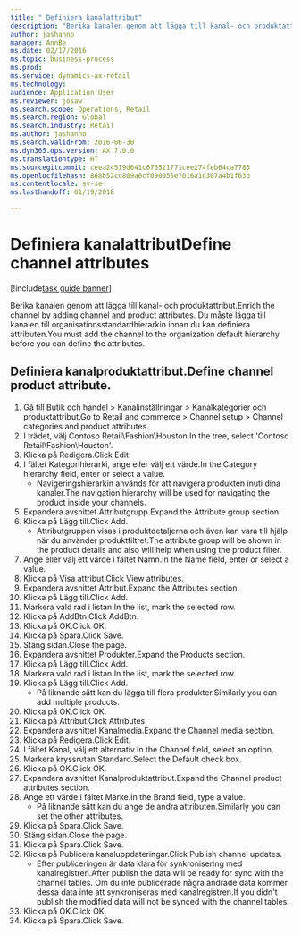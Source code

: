 ```yaml
--- 
title: " Definiera kanalattribut"
description: "Berika kanalen genom att lägga till kanal- och produktattribut."
author: jashanno
manager: AnnBe
ms.date: 02/17/2016
ms.topic: business-process
ms.prod: 
ms.service: dynamics-ax-retail
ms.technology: 
audience: Application User
ms.reviewer: josaw
ms.search.scope: Operations, Retail
ms.search.region: Global
ms.search.industry: Retail
ms.author: jashanno
ms.search.validFrom: 2016-06-30
ms.dyn365.ops.version: AX 7.0.0
ms.translationtype: HT
ms.sourcegitcommit: ceea24519d641c676521771cee274feb64ca7783
ms.openlocfilehash: 868b52cd809a0cf090055e7016a1d307a4b1f63b
ms.contentlocale: sv-se
ms.lasthandoff: 01/19/2018

---
```

# <a name="define-channel-attributes"></a><span data-ttu-id="36949-103"> Definiera kanalattribut</span><span class="sxs-lookup"><span data-stu-id="36949-103">Define channel attributes</span></span>

[!include[task guide banner](../includes/task-guide-banner.md)]

<span data-ttu-id="36949-104">Berika kanalen genom att lägga till kanal- och produktattribut.</span><span class="sxs-lookup"><span data-stu-id="36949-104">Enrich the channel by adding channel and product attributes.</span></span> <span data-ttu-id="36949-105">Du måste lägga till kanalen till organisationsstandardhierarkin innan du kan definiera attributen.</span><span class="sxs-lookup"><span data-stu-id="36949-105">You must add the channel to the organization default hierarchy before you can define the attributes.</span></span>


## <a name="define-channel-product-attribute"></a><span data-ttu-id="36949-106">Definiera kanalproduktattribut.</span><span class="sxs-lookup"><span data-stu-id="36949-106">Define channel product attribute.</span></span>
1. <span data-ttu-id="36949-107">Gå till Butik och handel > Kanalinställningar > Kanalkategorier och produktattribut.</span><span class="sxs-lookup"><span data-stu-id="36949-107">Go to Retail and commerce > Channel setup > Channel categories and product attributes.</span></span>
2. <span data-ttu-id="36949-108">I trädet, välj Contoso Retail\Fashion\Houston.</span><span class="sxs-lookup"><span data-stu-id="36949-108">In the tree, select 'Contoso Retail\Fashion\Houston'.</span></span>
3. <span data-ttu-id="36949-109">Klicka på Redigera.</span><span class="sxs-lookup"><span data-stu-id="36949-109">Click Edit.</span></span>
4. <span data-ttu-id="36949-110">I fältet Kategorihierarki, ange eller välj ett värde.</span><span class="sxs-lookup"><span data-stu-id="36949-110">In the Category hierarchy field, enter or select a value.</span></span>
    * <span data-ttu-id="36949-111">Navigeringshierarkin används för att navigera produkten inuti dina kanaler.</span><span class="sxs-lookup"><span data-stu-id="36949-111">The navigation hierarchy will be used for navigating the product inside your channels.</span></span>  
5. <span data-ttu-id="36949-112">Expandera avsnittet Attributgrupp.</span><span class="sxs-lookup"><span data-stu-id="36949-112">Expand the Attribute group section.</span></span>
6. <span data-ttu-id="36949-113">Klicka på Lägg till.</span><span class="sxs-lookup"><span data-stu-id="36949-113">Click Add.</span></span>
    * <span data-ttu-id="36949-114">Attributgruppen visas i produktdetaljerna och även kan vara till hjälp när du använder produktfiltret.</span><span class="sxs-lookup"><span data-stu-id="36949-114">The attribute group will be shown in the product details and also will help when using the product filter.</span></span>  
7. <span data-ttu-id="36949-115">Ange eller välj ett värde i fältet Namn.</span><span class="sxs-lookup"><span data-stu-id="36949-115">In the Name field, enter or select a value.</span></span>
8. <span data-ttu-id="36949-116">Klicka på Visa attribut.</span><span class="sxs-lookup"><span data-stu-id="36949-116">Click View attributes.</span></span>
9. <span data-ttu-id="36949-117">Expandera avsnittet Attribut.</span><span class="sxs-lookup"><span data-stu-id="36949-117">Expand the Attributes section.</span></span>
10. <span data-ttu-id="36949-118">Klicka på Lägg till.</span><span class="sxs-lookup"><span data-stu-id="36949-118">Click Add.</span></span>
11. <span data-ttu-id="36949-119">Markera vald rad i listan.</span><span class="sxs-lookup"><span data-stu-id="36949-119">In the list, mark the selected row.</span></span>
12. <span data-ttu-id="36949-120">Klicka på AddBtn.</span><span class="sxs-lookup"><span data-stu-id="36949-120">Click AddBtn.</span></span>
13. <span data-ttu-id="36949-121">Klicka på OK.</span><span class="sxs-lookup"><span data-stu-id="36949-121">Click OK.</span></span>
14. <span data-ttu-id="36949-122">Klicka på Spara.</span><span class="sxs-lookup"><span data-stu-id="36949-122">Click Save.</span></span>
15. <span data-ttu-id="36949-123">Stäng sidan.</span><span class="sxs-lookup"><span data-stu-id="36949-123">Close the page.</span></span>
16. <span data-ttu-id="36949-124">Expandera avsnittet Produkter.</span><span class="sxs-lookup"><span data-stu-id="36949-124">Expand the Products section.</span></span>
17. <span data-ttu-id="36949-125">Klicka på Lägg till.</span><span class="sxs-lookup"><span data-stu-id="36949-125">Click Add.</span></span>
18. <span data-ttu-id="36949-126">Markera vald rad i listan.</span><span class="sxs-lookup"><span data-stu-id="36949-126">In the list, mark the selected row.</span></span>
19. <span data-ttu-id="36949-127">Klicka på Lägg till.</span><span class="sxs-lookup"><span data-stu-id="36949-127">Click Add.</span></span>
    * <span data-ttu-id="36949-128">På liknande sätt kan du lägga till flera produkter.</span><span class="sxs-lookup"><span data-stu-id="36949-128">Similarly you can add multiple products.</span></span>  
20. <span data-ttu-id="36949-129">Klicka på OK.</span><span class="sxs-lookup"><span data-stu-id="36949-129">Click OK.</span></span>
21. <span data-ttu-id="36949-130">Klicka på Attribut.</span><span class="sxs-lookup"><span data-stu-id="36949-130">Click Attributes.</span></span>
22. <span data-ttu-id="36949-131">Expandera avsnittet Kanalmedia.</span><span class="sxs-lookup"><span data-stu-id="36949-131">Expand the Channel media section.</span></span>
23. <span data-ttu-id="36949-132">Klicka på Redigera.</span><span class="sxs-lookup"><span data-stu-id="36949-132">Click Edit.</span></span>
24. <span data-ttu-id="36949-133">I fältet Kanal, välj ett alternativ.</span><span class="sxs-lookup"><span data-stu-id="36949-133">In the Channel field, select an option.</span></span>
25. <span data-ttu-id="36949-134">Markera kryssrutan Standard.</span><span class="sxs-lookup"><span data-stu-id="36949-134">Select the Default check box.</span></span>
26. <span data-ttu-id="36949-135">Klicka på OK.</span><span class="sxs-lookup"><span data-stu-id="36949-135">Click OK.</span></span>
27. <span data-ttu-id="36949-136">Expandera avsnittet Kanalproduktattribut.</span><span class="sxs-lookup"><span data-stu-id="36949-136">Expand the Channel product attributes section.</span></span>
28. <span data-ttu-id="36949-137">Ange ett värde i fältet Märke.</span><span class="sxs-lookup"><span data-stu-id="36949-137">In the Brand field, type a value.</span></span>
    * <span data-ttu-id="36949-138">På liknande sätt kan du ange de andra attributen.</span><span class="sxs-lookup"><span data-stu-id="36949-138">Similarly you can set the other attributes.</span></span>  
29. <span data-ttu-id="36949-139">Klicka på Spara.</span><span class="sxs-lookup"><span data-stu-id="36949-139">Click Save.</span></span>
30. <span data-ttu-id="36949-140">Stäng sidan.</span><span class="sxs-lookup"><span data-stu-id="36949-140">Close the page.</span></span>
31. <span data-ttu-id="36949-141">Klicka på Spara.</span><span class="sxs-lookup"><span data-stu-id="36949-141">Click Save.</span></span>
32. <span data-ttu-id="36949-142">Klicka på Publicera kanaluppdateringar.</span><span class="sxs-lookup"><span data-stu-id="36949-142">Click Publish channel updates.</span></span>
    * <span data-ttu-id="36949-143">Efter publiceringen är data klara för synkronisering med kanalregistren.</span><span class="sxs-lookup"><span data-stu-id="36949-143">After publish the data will be ready for sync with the channel tables.</span></span> <span data-ttu-id="36949-144">Om du inte publicerade några ändrade data kommer dessa data inte att synkroniseras med kanalregistren.</span><span class="sxs-lookup"><span data-stu-id="36949-144">If you didn't publish the modified data will not be synced with the channel tables.</span></span>  
33. <span data-ttu-id="36949-145">Klicka på OK.</span><span class="sxs-lookup"><span data-stu-id="36949-145">Click OK.</span></span>
34. <span data-ttu-id="36949-146">Klicka på Spara.</span><span class="sxs-lookup"><span data-stu-id="36949-146">Click Save.</span></span>



